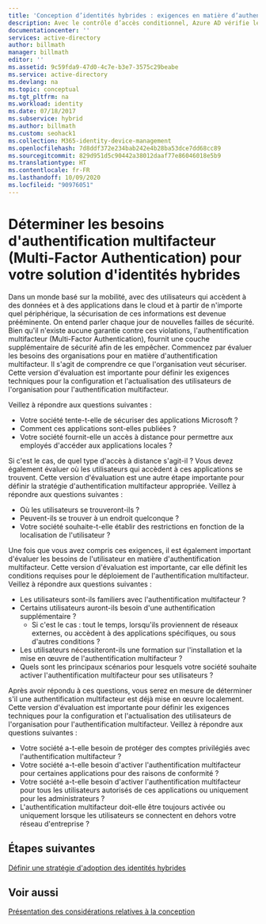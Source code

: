 ```yaml
---
title: 'Conception d’identités hybrides : exigences en matière d’authentification multifacteur Azure | Microsoft Docs'
description: Avec le contrôle d’accès conditionnel, Azure AD vérifie les conditions spécifiques que vous choisissez lors de l’authentification de l’utilisateur et avant d’autoriser l’accès à l’application.
documentationcenter: ''
services: active-directory
author: billmath
manager: billmath
editor: ''
ms.assetid: 9c59fda9-47d0-4c7e-b3e7-3575c29beabe
ms.service: active-directory
ms.devlang: na
ms.topic: conceptual
ms.tgt_pltfrm: na
ms.workload: identity
ms.date: 07/18/2017
ms.subservice: hybrid
ms.author: billmath
ms.custom: seohack1
ms.collection: M365-identity-device-management
ms.openlocfilehash: 7d8ddf372e234bab242e4b28ba53dce7dd68cc89
ms.sourcegitcommit: 829d951d5c90442a38012daaf77e86046018e5b9
ms.translationtype: HT
ms.contentlocale: fr-FR
ms.lasthandoff: 10/09/2020
ms.locfileid: "90976051"
---
```

# <a name="determine-multi-factor-authentication-requirements-for-your-hybrid-identity-solution"></a>Déterminer les besoins d'authentification multifacteur (Multi-Factor Authentication) pour votre solution d'identités hybrides
Dans un monde basé sur la mobilité, avec des utilisateurs qui accèdent à des données et à des applications dans le cloud et à partir de n'importe quel périphérique, la sécurisation de ces informations est devenue prééminente.  On entend parler chaque jour de nouvelles failles de sécurité.  Bien qu'il n'existe aucune garantie contre ces violations, l'authentification multifacteur (Multi-Factor Authentication), fournit une couche supplémentaire de sécurité afin de les empêcher.
Commencez par évaluer les besoins des organisations pour en matière d'authentification multifacteur. Il s'agit de comprendre ce que l'organisation veut sécuriser.  Cette version d'évaluation est importante pour définir les exigences techniques pour la configuration et l'actualisation des utilisateurs de l'organisation pour l'authentification multifacteur.

Veillez à répondre aux questions suivantes :

* Votre société tente-t-elle de sécuriser des applications Microsoft ? 
* Comment ces applications sont-elles publiées ?
* Votre société fournit-elle un accès à distance pour permettre aux employés d'accéder aux applications locales ?

Si c'est le cas, de quel type d'accès à distance s'agit-il ? Vous devez également évaluer où les utilisateurs qui accèdent à ces applications se trouvent. Cette version d'évaluation est une autre étape importante pour définir la stratégie d'authentification multifacteur appropriée. Veillez à répondre aux questions suivantes :

* Où les utilisateurs se trouveront-ils ?
* Peuvent-ils se trouver à un endroit quelconque ?
* Votre société souhaite-t-elle établir des restrictions en fonction de la localisation de l'utilisateur ?

Une fois que vous avez compris ces exigences, il est également important d'évaluer les besoins de l'utilisateur en matière d'authentification multifacteur. Cette version d'évaluation est importante, car elle définit les conditions requises pour le déploiement de l'authentification multifacteur. Veillez à répondre aux questions suivantes :

* Les utilisateurs sont-ils familiers avec l'authentification multifacteur ?
* Certains utilisateurs auront-ils besoin d'une authentification supplémentaire ?  
  * Si c'est le cas : tout le temps, lorsqu'ils proviennent de réseaux externes, ou accèdent à des applications spécifiques, ou sous d'autres conditions ?
* Les utilisateurs nécessiteront-ils une formation sur l'installation et la mise en œuvre de l'authentification multifacteur ?
* Quels sont les principaux scénarios pour lesquels votre société souhaite activer l'authentification multifacteur pour ses utilisateurs ?

Après avoir répondu à ces questions, vous serez en mesure de déterminer s'il une authentification multifacteur est déjà mise en œuvre localement. Cette version d'évaluation est importante pour définir les exigences techniques pour la configuration et l'actualisation des utilisateurs de l'organisation pour l'authentification multifacteur. Veillez à répondre aux questions suivantes :

* Votre société a-t-elle besoin de protéger des comptes privilégiés avec l'authentification multifacteur ?
* Votre société a-t-elle besoin d'activer l'authentification multifacteur pour certaines applications pour des raisons de conformité ?
* Votre société a-t-elle besoin d'activer l'authentification multifacteur pour tous les utilisateurs autorisés de ces applications ou uniquement pour les administrateurs ?
* L'authentification multifacteur doit-elle être toujours activée ou uniquement lorsque les utilisateurs se connectent en dehors votre réseau d'entreprise ?

## <a name="next-steps"></a>Étapes suivantes
[Définir une stratégie d'adoption des identités hybrides](plan-hybrid-identity-design-considerations-identity-adoption-strategy.md)

## <a name="see-also"></a>Voir aussi
[Présentation des considérations relatives à la conception](plan-hybrid-identity-design-considerations-overview.md)

